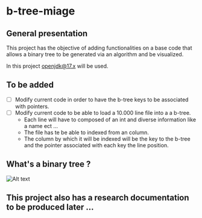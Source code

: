 # b-tree-miage

## General presentation

This project has the objective of adding functionalities on a base code that allows a binary tree to be generated via an algorithm and be visualized.

In this project openjdk@17.x will be used.

## To be added

- [ ] Modify current code in order to have the b-tree keys to be associated with pointers.
- [ ] Modify current code to be able to load a 10.000 line file into a a b-tree.
  - Each line will have to composed of an int and diverse information like a name ect ...
  - The file has te be able to indexed from an column. 
  - The column by which it will be indexed will be the key to the b-tree and the pointer associated with each key the line position.
 
## What's a binary tree ?

![Alt text](https://miro.medium.com/max/1104/1*ziYvZzrttFYMXkkV9u66jw.png "a binary tree WOW")

## This project also has a research documentation to be produced later ...

  
  

